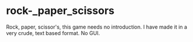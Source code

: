 # rock-_paper_scissors

Rock, paper, scissor's, this game needs no introduction. I have made it in a very crude, text based format. No GUI. 